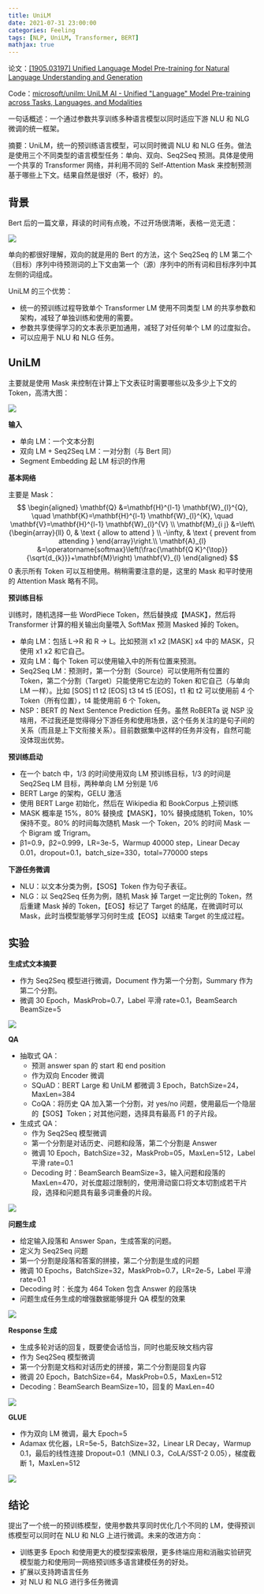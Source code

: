 ```yaml
---
title: UniLM
date: 2021-07-31 23:00:00
categories: Feeling
tags: [NLP, UniLM, Transformer, BERT]
mathjax: true
---
```


论文：[[1905.03197] Unified Language Model Pre-training for Natural Language Understanding and Generation](https://arxiv.org/abs/1905.03197)

Code：[microsoft/unilm: UniLM AI - Unified "Language" Model Pre-training across Tasks, Languages, and Modalities](https://github.com/microsoft/unilm)

一句话概述：一个通过参数共享训练多种语言模型以同时适应下游 NLU 和 NLG 微调的统一框架。

摘要：UniLM，统一的预训练语言模型，可以同时微调 NLU 和 NLG 任务。做法是使用三个不同类型的语言模型任务：单向、双向、Seq2Seq 预测。具体是使用一个共享的 Transformer 网络，并利用不同的 Self-Attention Mask 来控制预测基于哪些上下文。结果自然是很好（不，极好）的。

<!--more-->

## 背景

Bert 后的一篇文章，拜读的时间有点晚，不过开场很清晰，表格一览无遗：

![](http://qnimg.lovevivian.cn/paper-unilmv1-1.jpg)

单向的都很好理解，双向的就是用的 Bert 的方法，这个 Seq2Seq 的 LM 第二个（目标）序列中待预测词的上下文由第一个（源）序列中的所有词和目标序列中其左侧的词组成。

UniLM 的三个优势：

- 统一的预训练过程导致单个 Transformer LM 使用不同类型 LM 的共享参数和架构，减轻了单独训练和使用的需要。
- 参数共享使得学习的文本表示更加通用，减轻了对任何单个 LM 的过度拟合。
- 可以应用于 NLU 和 NLG 任务。

## UniLM

主要就是使用 Mask 来控制在计算上下文表征时需要哪些以及多少上下文的 Token，高清大图：

![](http://qnimg.lovevivian.cn/paper-unilmv1-2.jpg)

**输入**

- 单向 LM：一个文本分割
- 双向 LM + Seq2Seq LM：一对分割（与 Bert 同）
- Segment Embedding 起 LM 标识的作用

**基本网络**

主要是 Mask：
$$
\begin{aligned}
\mathbf{Q} &=\mathbf{H}^{l-1} \mathbf{W}_{l}^{Q}, \quad \mathbf{K}=\mathbf{H}^{l-1} \mathbf{W}_{l}^{K}, \quad \mathbf{V}=\mathbf{H}^{l-1} \mathbf{W}_{l}^{V} \\
\mathbf{M}_{i j} &=\left\{\begin{array}{ll}
0, & \text { allow to attend } \\
-\infty, & \text { prevent from attending }
\end{array}\right.\\
\mathbf{A}_{l} &=\operatorname{softmax}\left(\frac{\mathbf{Q K}^{\top}}{\sqrt{d_{k}}}+\mathbf{M}\right) \mathbf{V}_{l}
\end{aligned}
$$
0 表示所有 Token 可以互相使用。稍稍需要注意的是，这里的 Mask 和平时使用的 Attention Mask 略有不同。

**预训练目标**

训练时，随机选择一些 WordPiece Token，然后替换成【MASK】，然后将 Transformer 计算的相关输出向量喂入 SoftMax 预测 Masked 掉的 Token。

- 单向 LM：包括 L→R 和 R → L。比如预测 x1 x2 [MASK] x4 中的 MASK，只使用 x1 x2 和它自己。
- 双向 LM：每个 Token 可以使用输入中的所有位置来预测。
- Seq2Seq LM：预测时，第一个分割（Source）可以使用所有位置的 Token，第二个分割（Target）只能使用它左边的 Token 和它自己（与单向 LM 一样）。比如 [SOS] t1 t2 [EOS] t3 t4 t5 [EOS]，t1 和 t2 可以使用前 4 个 Token（所有位置），t4 能使用前 6 个 Token。
- NSP：BERT 的 Next Sentence Prediction 任务。虽然 RoBERTa 说 NSP 没啥用，不过我还是觉得得分下游任务和使用场景，这个任务关注的是句子间的关系（而且是上下文衔接关系）。目前数据集中这样的任务并没有，自然可能没体现出优势。

**预训练启动**

- 在一个 batch 中，1/3 的时间使用双向 LM 预训练目标，1/3 的时间是 Seq2Seq LM 目标，两种单向 LM 分别是 1/6
- BERT Large 的架构，GELU 激活
- 使用 BERT Large 初始化，然后在 Wikipedia 和 BookCorpus 上预训练
- MASK 概率是 15%，80% 替换成【MASK】，10% 替换成随机 Token，10% 保持不变。80% 的时间每次随机 Mask 一个 Token，20% 的时间 Mask 一个 Bigram 或 Trigram。
- β1=0.9，β2=0.999，LR=3e-5，Warmup 40000 step，Linear Decay 0.01，dropout=0.1，batch_size=330，total=770000 steps

**下游任务微调**

- NLU：以文本分类为例，【SOS】Token 作为句子表征。
- NLG：以 Seq2Seq 任务为例，随机 Mask 掉 Target 一定比例的 Token，然后重建 Mask 掉的 Token，【EOS】标记了 Target 的结尾，在微调时可以 Mask，此时当模型能够学习何时生成【EOS】以结束 Target 的生成过程。

## 实验

**生成式文本摘要**

- 作为 Seq2Seq 模型进行微调，Document 作为第一个分割，Summary 作为第二个分割。
- 微调 30 Epoch，MaskProb=0.7，Label 平滑 rate=0.1，BeamSearch BeamSize=5

![](http://qnimg.lovevivian.cn/paper-unilmv1-3.jpg)

**QA**

- 抽取式 QA：
    - 预测 answer span 的 start 和 end position
    - 作为双向 Encoder 微调
    - SQuAD：BERT Large 和 UniLM 都微调 3 Epoch，BatchSize=24，MaxLen=384
    - CoQA：将历史 QA 加入第一个分割，对 yes/no 问题，使用最后一个隐层的【SOS】Token；对其他问题，选择具有最高 F1 的子片段。
- 生成式 QA：
    - 作为 Seq2Seq 模型微调
    - 第一个分割是对话历史、问题和段落，第二个分割是 Answer
    - 微调 10 Epoch，BatchSize=32，MaskProb=05，MaxLen=512，Label 平滑 rate=0.1
    - Decoding 时：BeamSearch BeamSize=3，输入问题和段落的 MaxLen=470，对长度超过限制的，使用滑动窗口将文本切割成若干片段，选择和问题具有最多词重叠的片段。

![](http://qnimg.lovevivian.cn/paper-unilmv1-4.jpg)

**问题生成**

- 给定输入段落和 Answer Span，生成答案的问题。
- 定义为 Seq2Seq 问题
- 第一个分割是段落和答案的拼接，第二个分割是生成的问题
- 微调 10 Epochs，BatchSize=32，MaskProb=0.7，LR=2e-5，Label 平滑 rate=0.1
- Decoding 时：长度为 464 Token 包含 Answer 的段落块
- 问题生成任务生成的增强数据能够提升 QA 模型的效果

![](http://qnimg.lovevivian.cn/paper-unilmv1-6.jpg)

**Response 生成**

- 生成多轮对话的回复，既要使会话恰当，同时也能反映文档内容
- 作为 Seq2Seq 模型微调
- 第一个分割是文档和对话历史的拼接，第二个分割是回复内容
- 微调 20 Epoch，BatchSize=64，MaskProb=0.5，MaxLen=512
- Decoding：BeamSearch BeamSize=10，回复的 MaxLen=40

![](http://qnimg.lovevivian.cn/paper-unilmv1-5.jpg)

**GLUE**

- 作为双向 LM 微调，最大 Epoch=5
- Adamax 优化器，LR=5e-5，BatchSize=32，Linear LR Decay，Warmup 0.1，最后的线性连接 Dropout=0.1（MNLI 0.3，CoLA/SST-2 0.05），梯度截断 1，MaxLen=512

![](http://qnimg.lovevivian.cn/paper-unilmv1-7.jpg)

## 结论

提出了一个统一的预训练模型，使用参数共享同时优化几个不同的 LM，使得预训练模型可以同时在 NLU 和 NLG 上进行微调。未来的改进方向：

- 训练更多 Epoch 和使用更大的模型探索极限，更多终端应用和消融实验研究模型能力和使用同一网络预训练多语言建模任务的好处。
- 扩展以支持跨语言任务
- 对 NLU 和 NLG 进行多任务微调

